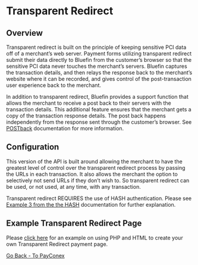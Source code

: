 # Transparent Redirect

## Overview

Transparent redirect is built on the principle of keeping sensitive PCI data off of a merchant’s web
server. Payment forms utilizing transparent redirect submit their data directly to Bluefin from the
customer’s browser so that the sensitive PCI data never touches the merchant’s servers. Bluefin
captures the transaction details, and then relays the response back to the merchant’s website where it
can be recorded, and gives control of the post-transaction user experience back to the merchant.

In addition to transparent redirect, Bluefin provides a support function that allows the merchant to
receive a post back to their servers with the transaction details. This additional feature ensures that the
merchant gets a copy of the transaction response details. The post back happens independently from
the response sent through the customer’s browser. See [POSTback]() documentation for more information.

## Configuration

This version of the API is built around allowing the merchant to have the greatest level of control over
the transparent redirect process by passing the URLs in each transaction. It also allows the merchant the
option to selectively not send URLs if they don’t wish to. So transparent redirect can be used, or not
used, at any time, with any transaction.

Transparent redirect REQUIRES the use of HASH authentication. Please see [Example 3 from the the HASH](/HASH-Authentication) documentation for further explanation. 

## Example Transparent Redirect Page

Please [click here](Example-1/README.md) for an example on using PHP and HTML to create your own Transparent Redirect payment page. 

[Go Back - To PayConex](/PayConex/README.md)
